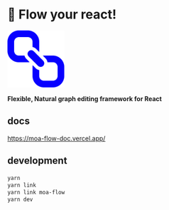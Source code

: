 # 🚀 Flow your react!

<p>
<img src="/public/logo.png" width="128" height="128">
</p>
<strong align="center">Flexible, Natural graph editing framework for React</strong>

## docs

https://moa-flow-doc.vercel.app/

## development

```
yarn
yarn link
yarn link moa-flow
yarn dev
```
